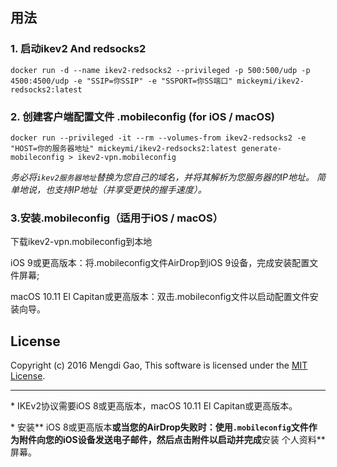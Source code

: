 ## 用法

### 1. 启动ikev2 And redsocks2

    docker run -d --name ikev2-redsocks2 --privileged -p 500:500/udp -p 4500:4500/udp -e "SSIP=你SSIP" -e "SSPORT=你SS端口" mickeymi/ikev2-redsocks2:latest

### 2. 创建客户端配置文件 .mobileconfig (for iOS / macOS)

    docker run --privileged -it --rm --volumes-from ikev2-redsocks2 -e "HOST=你的服务器地址" mickeymi/ikev2-redsocks2:latest generate-mobileconfig > ikev2-vpn.mobileconfig

*务必将`ikev2服务器地址`替换为您自己的域名，并将其解析为您服务器的IP地址。 简单地说，也支持IP地址（并享受更快的握手速度）。*

### 3.安装.mobileconfig（适用于iOS / macOS）

下载ikev2-vpn.mobileconfig到本地

iOS 9或更高版本：将.mobileconfig文件AirDrop到iOS 9设备，完成安装配置文件屏幕;

macOS 10.11 El Capitan或更高版本：双击.mobileconfig文件以启动配置文件安装向导。

## License

Copyright (c) 2016 Mengdi Gao, This software is licensed under the [MIT License](LICENSE).

---

\* IKEv2协议需要iOS 8或更高版本，macOS 10.11 El Capitan或更高版本。

\* 安装** iOS 8或更高版本**或当您的AirDrop失败时：使用`.mobileconfig`文件作为附件向您的iOS设备发送电子邮件，然后点击附件以启动并完成**安装 个人资料**屏幕。
